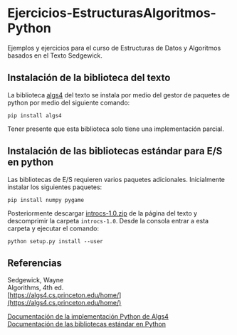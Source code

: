 # Ejercicios-EstructurasAlgoritmos-Python

Ejemplos y ejercicios para el curso de Estructuras de Datos y Algoritmos basados en el Texto Sedgewick.


## Instalación de la biblioteca del texto
La biblioteca [algs4](https://pypi.org/project/algs4/) del texto se instala por medio del gestor de paquetes de python por medio del siguiente comando:
```
pip install algs4
```
Tener presente que esta biblioteca solo tiene una implementación parcial.

## Instalación de las bibliotecas estándar para E/S en python
Las bibliotecas de E/S requieren varios paquetes adicionales.
Inicialmente instalar los siguientes paquetes:
```
pip install numpy pygame
```
Posteriormente descargar [introcs-1.0.zip](https://introcs.cs.princeton.edu/python/code/dist/introcs-1.0.zip) de la página del texto y descomprimir la carpeta `introcs-1.0`. Desde la consola entrar a esta carpeta y ejecutar el comando:
```
python setup.py install --user
```


## Referencias
Sedgewick, Wayne  
Algorithms, 4th ed.  
[https://algs4.cs.princeton.edu/home/](https://algs4.cs.princeton.edu/home/)  


[Documentación de la implementación Python de Algs4](https://pypi.org/project/algs4/)  
[Documentación de las bibliotecas estándar en Python](https://introcs.cs.princeton.edu/python/code/)  

